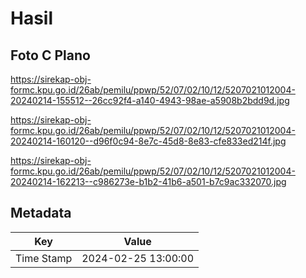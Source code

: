 # Hasil

## Foto C Plano

https://sirekap-obj-formc.kpu.go.id/26ab/pemilu/ppwp/52/07/02/10/12/5207021012004-20240214-155512--26cc92f4-a140-4943-98ae-a5908b2bdd9d.jpg

https://sirekap-obj-formc.kpu.go.id/26ab/pemilu/ppwp/52/07/02/10/12/5207021012004-20240214-160120--d96f0c94-8e7c-45d8-8e83-cfe833ed214f.jpg

https://sirekap-obj-formc.kpu.go.id/26ab/pemilu/ppwp/52/07/02/10/12/5207021012004-20240214-162213--c986273e-b1b2-41b6-a501-b7c9ac332070.jpg


## Metadata

| Key        | Value               |
| ---------- | ------------------- |
| Time Stamp | 2024-02-25 13:00:00 |



